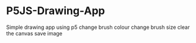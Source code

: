 # P5JS-Drawing-App

Simple drawing app using p5
change brush colour
change brush size
clear the canvas
save image

